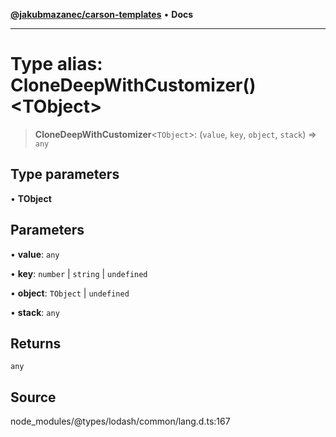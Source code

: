[**@jakubmazanec/carson-templates**](../../../README.md) • **Docs**

---

# Type alias: CloneDeepWithCustomizer()\<TObject\>

> **CloneDeepWithCustomizer**\<`TObject`\>: (`value`, `key`, `object`, `stack`) => `any`

## Type parameters

• **TObject**

## Parameters

• **value**: `any`

• **key**: `number` \| `string` \| `undefined`

• **object**: `TObject` \| `undefined`

• **stack**: `any`

## Returns

`any`

## Source

node_modules/@types/lodash/common/lang.d.ts:167
